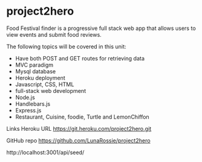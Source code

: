 # project2hero

Food Festival finder is a progressive full stack web app that allows users to view events and submit food reviews.

The following topics will be covered in this unit:
* Have both POST and GET routes for retrieving data
* MVC paradigm
* Mysql database
* Heroku deployment
* Javascript, CSS, HTML
* full-stack web development
* Node.js
* Handlebars.js
* Express.js
* Restaurant, Cuisine, foodie, Turtle and LemonChiffon

Links
Heroku URL
https://git.heroku.com/project2hero.git

GitHub repo
https://github.com/LunaRossie/project2hero

http://localhost:3001/api/seed/
